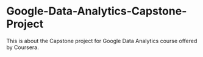 # Google-Data-Analytics-Capstone-Project
This is about the Capstone project for Google Data Analytics course offered by Coursera.

